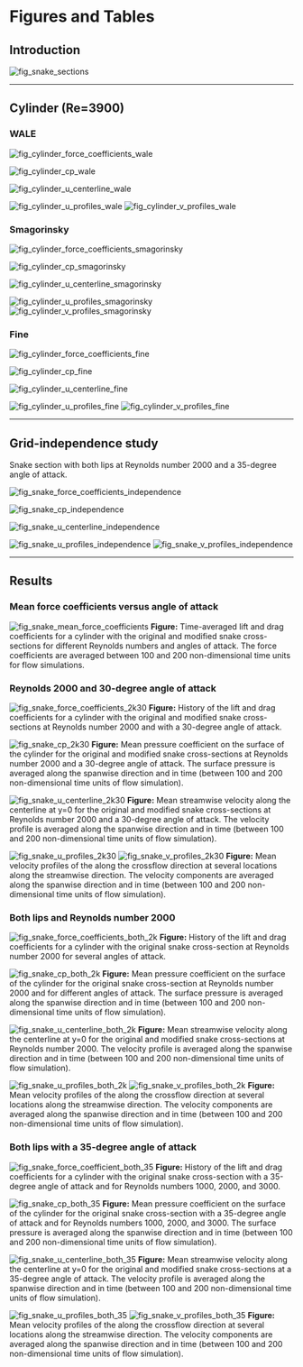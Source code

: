 # Figures and Tables

## Introduction

![fig_snake_sections](data/figures/modified_sections_aoa35.png)

---

## Cylinder (Re=3900)

### WALE

![fig_cylinder_force_coefficients_wale](./runs/cylinder3dre3900/wale/figures/force_coefficients.png)

![fig_cylinder_cp_wale](./runs/cylinder3dre3900/wale/figures/surface_pressure_coefficient.png)

![fig_cylinder_u_centerline_wale](./runs/cylinder3dre3900/wale/figures/u_centerline_profile.png)

![fig_cylinder_u_profiles_wale](./runs/cylinder3dre3900/wale/figures/u_profiles.png)
![fig_cylinder_v_profiles_wale](./runs/cylinder3dre3900/wale/figures/v_profiles.png)

### Smagorinsky

![fig_cylinder_force_coefficients_smagorinsky](./runs/cylinder3dre3900/smagorinsky/figures/force_coefficients.png)

![fig_cylinder_cp_smagorinsky](./runs/cylinder3dre3900/smagorinsky/figures/surface_pressure_coefficient.png)

![fig_cylinder_u_centerline_smagorinsky](./runs/cylinder3dre3900/smagorinsky/figures/u_centerline_profile.png)

![fig_cylinder_u_profiles_smagorinsky](./runs/cylinder3dre3900/smagorinsky/figures/u_profiles.png)
![fig_cylinder_v_profiles_smagorinsky](./runs/cylinder3dre3900/smagorinsky/figures/v_profiles.png)

### Fine

![fig_cylinder_force_coefficients_fine](./runs/cylinder3dre3900/figures/force_coefficients.png)

![fig_cylinder_cp_fine](./runs/cylinder3dre3900/figures/surface_pressure_coefficient.png)

![fig_cylinder_u_centerline_fine](./runs/cylinder3dre3900/figures/u_centerline_profile.png)

![fig_cylinder_u_profiles_fine](./runs/cylinder3dre3900/figures/u_profiles.png)
![fig_cylinder_v_profiles_fine](./runs/cylinder3dre3900/figures/v_profiles.png)

---

## Grid-independence study

Snake section with both lips at Reynolds number 2000 and a 35-degree angle of attack.

![fig_snake_force_coefficients_independence](./runs/snake3d/both_lips/independence/figures/force_coefficients.png)

![fig_snake_cp_independence](./runs/snake3d/both_lips/independence/figures/surface_pressure_coefficient.png)

![fig_snake_u_centerline_independence](./runs/snake3d/both_lips/independence/figures/u_centerline_profile.png)

![fig_snake_u_profiles_independence](./runs/snake3d/both_lips/independence/figures/u_profiles.png)
![fig_snake_v_profiles_independence](./runs/snake3d/both_lips/independence/figures/v_profiles.png)

---

## Results

### Mean force coefficients versus angle of attack

![fig_snake_mean_force_coefficients](./runs/snake3d/figures/mean_force_coefficients.png)
**Figure:** Time-averaged lift and drag coefficients for a cylinder with the original and modified snake cross-sections for different Reynolds numbers and angles of attack. The force coefficients are averaged between 100 and 200 non-dimensional time units for flow simulations.

### Reynolds 2000 and 30-degree angle of attack

![fig_snake_force_coefficients_2k30](./runs/snake3d/figures/force_coefficients_2k30.png)
**Figure:** History of the lift and drag coefficients for a cylinder with the original and modified snake cross-sections at Reynolds number 2000 and with a 30-degree angle of attack.

![fig_snake_cp_2k30](./runs/snake3d/figures/surface_pressure_coefficient_2k30.png)
**Figure:** Mean pressure coefficient on the surface of the cylinder for the original and modified snake cross-sections at Reynolds number 2000 and a 30-degree angle of attack. The surface pressure is averaged along the spanwise direction and in time (between 100 and 200 non-dimensional time units of flow simulation).

![fig_snake_u_centerline_2k30](./runs/snake3d/figures/u_centerline_profile_2k30.png)
**Figure:** Mean streamwise velocity along the centerline at y=0 for the original and modified snake cross-sections at Reynolds number 2000 and a 30-degree angle of attack. The velocity profile is averaged along the spanwise direction and in time (between 100 and 200 non-dimensional time units of flow simulation).

![fig_snake_u_profiles_2k30](./runs/snake3d/figures/u_profiles_2k30.png)
![fig_snake_v_profiles_2k30](./runs/snake3d/figures/v_profiles_2k30.png)
**Figure:** Mean velocity profiles of the along the crossflow direction at several locations along the streamwise direction. The velocity components are averaged along the spanwise direction and in time (between 100 and 200 non-dimensional time units of flow simulation).

### Both lips and Reynolds number 2000

![fig_snake_force_coefficients_both_2k](./runs/snake3d/both_lips/figures/force_coefficients_2k.png)
**Figure:** History of the lift and drag coefficients for a cylinder with the original snake cross-section at Reynolds number 2000 for several angles of attack.

![fig_snake_cp_both_2k](./runs/snake3d/both_lips/figures/surface_pressure_coefficient_2k.png)
**Figure:** Mean pressure coefficient on the surface of the cylinder for the original snake cross-section at Reynolds number 2000 and for different angles of attack. The surface pressure is averaged along the spanwise direction and in time (between 100 and 200 non-dimensional time units of flow simulation).

![fig_snake_u_centerline_both_2k](./runs/snake3d/both_lips/figures/u_centerline_profile_2k.png)
**Figure:** Mean streamwise velocity along the centerline at y=0 for the original and modified snake cross-sections at Reynolds number 2000. The velocity profile is averaged along the spanwise direction and in time (between 100 and 200 non-dimensional time units of flow simulation).

![fig_snake_u_profiles_both_2k](./runs/snake3d/both_lips/figures/u_profiles_2k.png)
![fig_snake_v_profiles_both_2k](./runs/snake3d/both_lips/figures/v_profiles_2k.png)
**Figure:** Mean velocity profiles of the along the crossflow direction at several locations along the streamwise direction. The velocity components are averaged along the spanwise direction and in time (between 100 and 200 non-dimensional time units of flow simulation).

### Both lips with a 35-degree angle of attack

![fig_snake_force_coefficient_both_35](./runs/snake3d/both_lips/figures/force_coefficients_35.png)
**Figure:** History of the lift and drag coefficients for a cylinder with the original snake cross-section with a 35-degree angle of attack and for Reynolds numbers 1000, 2000, and 3000.

![fig_snake_cp_both_35](./runs/snake3d/both_lips/figures/surface_pressure_coefficient_35.png)
**Figure:** Mean pressure coefficient on the surface of the cylinder for the original snake cross-section with a 35-degree angle of attack and for Reynolds numbers 1000, 2000, and 3000. The surface pressure is averaged along the spanwise direction and in time (between 100 and 200 non-dimensional time units of flow simulation).

![fig_snake_u_centerline_both_35](./runs/snake3d/both_lips/figures/u_centerline_profile_35.png)
**Figure:** Mean streamwise velocity along the centerline at y=0 for the original and modified snake cross-sections at a 35-degree angle of attack. The velocity profile is averaged along the spanwise direction and in time (between 100 and 200 non-dimensional time units of flow simulation).

![fig_snake_u_profiles_both_35](./runs/snake3d/both_lips/figures/u_profiles_35.png)
![fig_snake_v_profiles_both_35](./runs/snake3d/both_lips/figures/v_profiles_35.png)
**Figure:** Mean velocity profiles of the along the crossflow direction at several locations along the streamwise direction. The velocity components are averaged along the spanwise direction and in time (between 100 and 200 non-dimensional time units of flow simulation).
